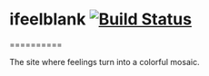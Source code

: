 # ifeelblank  [![Build Status](https://travis-ci.org/wylie/ifeelblank.com.svg?branch=develop)](https://travis-ci.org/wylie/ifeelblank.com)

==========

The site where feelings turn into a colorful mosaic.